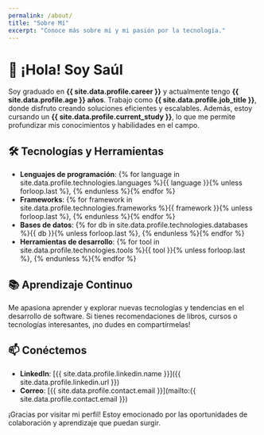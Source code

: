 ```yaml
---
permalink: /about/
title: "Sobre Mí"
excerpt: "Conoce más sobre mí y mi pasión por la tecnología."
---
```


# 👋 ¡Hola! Soy Saúl  

Soy graduado en **{{ site.data.profile.career }}** y actualmente tengo **{{ site.data.profile.age }} años**. Trabajo como **{{ site.data.profile.job_title }}**, donde disfruto creando soluciones eficientes y escalables. Además, estoy cursando un **{{ site.data.profile.current_study }}**, lo que me permite profundizar mis conocimientos y habilidades en el campo.  

## 🛠️ Tecnologías y Herramientas  

- **Lenguajes de programación**: {% for language in site.data.profile.technologies.languages %}{{ language }}{% unless forloop.last %}, {% endunless %}{% endfor %}
- **Frameworks**: {% for framework in site.data.profile.technologies.frameworks %}{{ framework }}{% unless forloop.last %}, {% endunless %}{% endfor %}
- **Bases de datos**: {% for db in site.data.profile.technologies.databases %}{{ db }}{% unless forloop.last %}, {% endunless %}{% endfor %}
- **Herramientas de desarrollo**: {% for tool in site.data.profile.technologies.tools %}{{ tool }}{% unless forloop.last %}, {% endunless %}{% endfor %}

## 📚 Aprendizaje Continuo  

Me apasiona aprender y explorar nuevas tecnologías y tendencias en el desarrollo de software. Si tienes recomendaciones de libros, cursos o tecnologías interesantes, ¡no dudes en compartírmelas!  

## 📫 Conéctemos  

- **LinkedIn**: [{{ site.data.profile.linkedin.name }}]({{ site.data.profile.linkedin.url }})  
- **Correo**: [{{ site.data.profile.contact.email }}](mailto:{{ site.data.profile.contact.email }})  

¡Gracias por visitar mi perfil! Estoy emocionado por las oportunidades de colaboración y aprendizaje que puedan surgir.